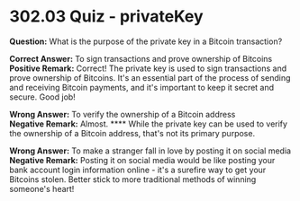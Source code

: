 # 302.03 Quiz - privateKey

**Question:** What is the purpose of the private key in a Bitcoin transaction?

**Correct Answer:** To sign transactions and prove ownership of Bitcoins\
**Positive Remark:** Correct! The private key is used to sign transactions and prove ownership of Bitcoins. It's an essential part of the process of sending and receiving Bitcoin payments, and it's important to keep it secret and secure. Good job!

**Wrong Answer:** To verify the ownership of a Bitcoin address\
**Negative Remark:** Almost. **** While the private key can be used to verify the ownership of a Bitcoin address, that's not its primary purpose.

**Wrong Answer:** To make a stranger fall in love by posting it on social media\
**Negative Remark:** Posting it on social media would be like posting your bank account login information online - it's a surefire way to get your Bitcoins stolen. Better stick to more traditional methods of winning someone's heart!
